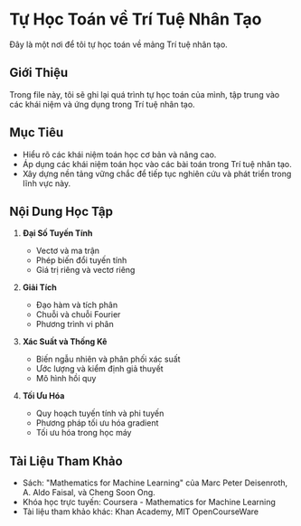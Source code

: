# Tự Học Toán về Trí Tuệ Nhân Tạo

Đây là một nơi để tôi tự học toán về mảng Trí tuệ nhân tạo.

## Giới Thiệu

Trong file này, tôi sẽ ghi lại quá trình tự học toán của mình, tập trung vào các khái niệm và ứng dụng trong Trí tuệ nhân tạo.

## Mục Tiêu

- Hiểu rõ các khái niệm toán học cơ bản và nâng cao.
- Áp dụng các khái niệm toán học vào các bài toán trong Trí tuệ nhân tạo.
- Xây dựng nền tảng vững chắc để tiếp tục nghiên cứu và phát triển trong lĩnh vực này.

## Nội Dung Học Tập

1. **Đại Số Tuyến Tính**
   - Vectơ và ma trận
   - Phép biến đổi tuyến tính
   - Giá trị riêng và vectơ riêng

2. **Giải Tích**
   - Đạo hàm và tích phân
   - Chuỗi và chuỗi Fourier
   - Phương trình vi phân

3. **Xác Suất và Thống Kê**
   - Biến ngẫu nhiên và phân phối xác suất
   - Ước lượng và kiểm định giả thuyết
   - Mô hình hồi quy

4. **Tối Ưu Hóa**
   - Quy hoạch tuyến tính và phi tuyến
   - Phương pháp tối ưu hóa gradient
   - Tối ưu hóa trong học máy

## Tài Liệu Tham Khảo

- Sách: "Mathematics for Machine Learning" của Marc Peter Deisenroth, A. Aldo Faisal, và Cheng Soon Ong.
- Khóa học trực tuyến: Coursera - Mathematics for Machine Learning
- Tài liệu tham khảo khác: Khan Academy, MIT OpenCourseWare
